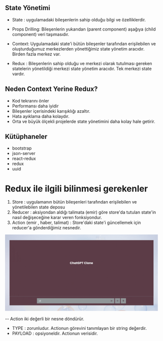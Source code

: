## State Yönetimi 

- State : uygulamadaki bileşenlerin sahip olduğu bilgi ve özelliklerdir.

- Props Drilling: Bileşenlerin yukarıdan (parent component) aşağıya (child component) veri taşımasıdır.

- Context: Uygulamadaki state'i bütün bileşenler tarafından erişilebilen ve oluşturduğumuz merkezlerden yönettiğimiz state yönetim aracıdır. Birden fazla merkez var.

- Redux : Bileşenlerin sahip olduğu ve merkezi olarak tutulması gereken statelerin yönetildiği merkezi state yönetim aracıdır. Tek merkezi state vardır.

## Neden Context Yerine Redux?

- Kod tekrarını önler
- Performansı daha iyidir
- Bileşenler içerisindeki karışıklığı azaltır.
- Hata ayıklama daha kolaydır.
- Orta ve büyük ölçekli projelerde state yönetimini daha kolay hale getirir.

## Kütüphaneler
- bootstrap
- json-server
- react-redux
- redux
- uuid

# Redux ile ilgili bilinmesi gerekenler 

1. Store : uygulamanın bütün bileşenleri tarafından erişilebilen ve yönetilebilen state deposu 
2. Reducer : aksiyondan aldığı talimata (emir) göre store'da tutulan state'in nasıl değişeceğine karar veren fonksiyondur.
3. Action (emir , haber, talimat) : Store'daki state'i güncellemek için reducer'a gönderdiğimiz nesnedir.


![](https://github.com/Rasime-Dumlupunar/chatGPT-Clone/blob/main/chatGPT.gif)

-- Action iki değerli bir nesne döndürür.
- TYPE : zorunludur. Actionun görevini tanımlayan bir string değerdir.
- PAYLOAD : opsiyoneldir. Actionun verisidir.
